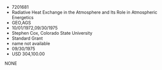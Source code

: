 * 7201681
* Radiative Heat Exchange in the Atmosphere and Its Role in   Atmospheric Energetics
* GEO,AGS
* 10/01/1972,09/30/1975
* Stephen Cox, Colorado State University
* Standard Grant
*   name not available
* 09/30/1975
* USD 304,100.00

NONE